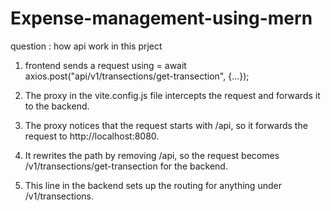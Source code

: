 # Expense-management-using-mern

question : how api work in this prject
1. frontend sends a request using = await axios.post("api/v1/transections/get-transection", {...});

2. The proxy in the vite.config.js file intercepts the request and forwards it to the backend.
3. The proxy notices that the request starts with /api, so it forwards the request to http://localhost:8080.
4. It rewrites the path by removing /api, so the request becomes /v1/transections/get-transection for the backend.

5. This line in the backend sets up the routing for anything under /v1/transections.